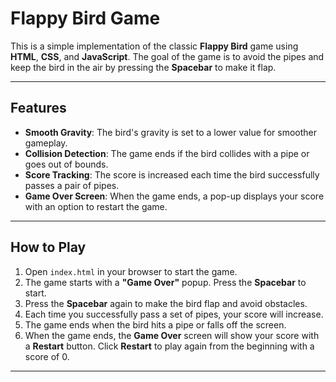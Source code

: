 # Flappy Bird Game

This is a simple implementation of the classic **Flappy Bird** game using **HTML**, **CSS**, and **JavaScript**. The goal of the game is to avoid the pipes and keep the bird in the air by pressing the **Spacebar** to make it flap.

---

## Features

- **Smooth Gravity**: The bird's gravity is set to a lower value for smoother gameplay.
- **Collision Detection**: The game ends if the bird collides with a pipe or goes out of bounds.
- **Score Tracking**: The score is increased each time the bird successfully passes a pair of pipes.
- **Game Over Screen**: When the game ends, a pop-up displays your score with an option to restart the game.

---

## How to Play

1. Open `index.html` in your browser to start the game.
2. The game starts with a **"Game Over"** popup. Press the **Spacebar** to start.
3. Press the **Spacebar** again to make the bird flap and avoid obstacles.
4. Each time you successfully pass a set of pipes, your score will increase.
5. The game ends when the bird hits a pipe or falls off the screen.
6. When the game ends, the **Game Over** screen will show your score with a **Restart** button. Click **Restart** to play again from the beginning with a score of 0.

---
